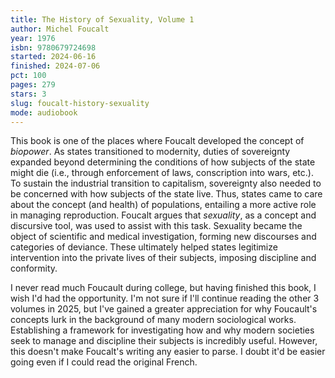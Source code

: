 ```yaml
---
title: The History of Sexuality, Volume 1
author: Michel Foucalt
year: 1976
isbn: 9780679724698
started: 2024-06-16
finished: 2024-07-06
pct: 100
pages: 279
stars: 3
slug: foucalt-history-sexuality
mode: audiobook
---
```


This book is one of the places where Foucalt developed the concept of <em>biopower</em>. As states transitioned to modernity, duties of sovereignty expanded beyond determining the conditions of how subjects of the state might die (i.e., through enforcement of laws, conscription into wars, etc.). To sustain the industrial transition to capitalism, sovereignty also needed to be concerned with how subjects of the state live. Thus, states came to care about the concept (and health) of populations, entailing a more active role in managing reproduction. Foucalt argues that <em>sexuality</em>, as a concept and discursive tool, was used to assist with this task. Sexuality became the object of scientific and medical investigation, forming new discourses and categories of deviance. These ultimately helped states legitimize intervention into the private lives of their subjects, imposing discipline and conformity.

I never read much Foucault during college, but having finished this book, I wish I'd had the opportunity. I'm not sure if I'll continue reading the other 3 volumes in 2025, but I've gained a greater appreciation for why Foucault's concepts lurk in the background of many modern sociological works. Establishing a framework for investigating how and why modern societies seek to manage and discipline their subjects is incredibly useful. However, this doesn't make Foucalt's writing any easier to parse. I doubt it'd be easier going even if I could read the original French.
